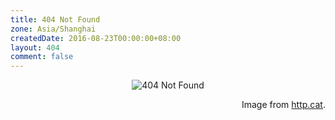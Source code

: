 ```yaml
---
title: 404 Not Found
zone: Asia/Shanghai
createdDate: 2016-08-23T00:00:00+08:00
layout: 404
comment: false
---
```

<div align=center>
    <image src="https://http.cat/404.jpg" alt="404 Not Found"></image>
</div>

<div align=right>
    <p>Image from <a href="https://http.cat">http.cat</a>.</p>
</div>
